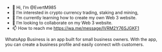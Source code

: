 - 👋 Hi, I’m @EvertM985
- 👀 I’m interested in crypto currency trading, staking and mining,
- 🌱 I’m currently learning how to create my own Web 3 website.
- 💞️ I’m looking to collaborate on my Web 3 website.
- 📫 How to reach me https://wa.me/message/IVRM2Y76SJGKF1

WhatsApp Business is an app built for small business owners. With the app, you can create a business profile and easily connect with customers.

<!---
EvertM985/EvertM985 is a ✨ special ✨ repository because its `README.md` (this file) appears on your GitHub profile.
You can click the Preview link to take a look at your changes.
--->

